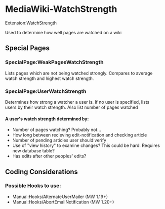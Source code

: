 # MediaWiki-WatchStrength

Extension:WatchStrength

Used to determine how well pages are watched on a wiki
 
## Special Pages

### SpecialPage:WeakPagesWatchStrength
Lists pages which are not being watched strongly. Compares to average watch strength and highest watch strength.
 
### SpecialPage:UserWatchStrength
Determines how strong a watcher a user is. If no user is specified, lists users by their watch strength. Also list number of pages watched
 
#### A user's watch strength determined by:
* Number of pages watching? Probably not...
* How long between recieving edit-notification and checking article
* Number of pending articles user should verify
* Use of "view history" to examine changes? This could be hard. Requires new database table?
* Has edits after other peoples' edits?

## Coding Considerations

### Possible Hooks to use:
* Manual:Hooks/AlternateUserMailer (MW 1.19+)
* Manual:Hooks/AbortEmailNotification (MW 1.20+)

